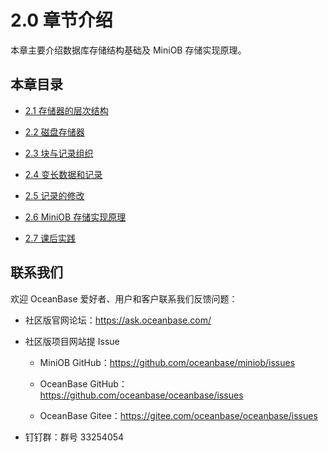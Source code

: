 # 2.0 章节介绍

本章主要介绍数据库存储结构基础及 MiniOB 存储实现原理。

## 本章目录

- [2.1 存储器的层次结构](2.memory-hierarchy.md)

- [2.2 磁盘存储器](3.disk-storage.md)

- [2.3 块与记录组织](4.block-record-organization.md)

- [2.4 变长数据和记录](5.variable-length-data-records.md)

- [2.5 记录的修改](6.modification-records.md)

- [2.6 MiniOB 存储实现原理](7.miniob-storage-implementation.md)

- [2.7 课后实践](8.practical-exercises-of-02.md)

## 联系我们

欢迎 OceanBase 爱好者、用户和客户联系我们反馈问题：

- 社区版官网论坛：<https://ask.oceanbase.com/>

- 社区版项目网站提 Issue

  - MiniOB GitHub：<https://github.com/oceanbase/miniob/issues>

  - OceanBase GitHub：<https://github.com/oceanbase/oceanbase/issues>

  - OceanBase Gitee：<https://gitee.com/oceanbase/oceanbase/issues>

- 钉钉群：群号 33254054
